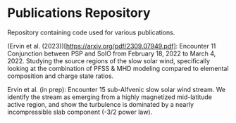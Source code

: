 # Publications Repository

Repository containing code used for various publications.

(Ervin et al. (2023))[https://arxiv.org/pdf/2309.07949.pdf]: Encounter 11 Conjunction between PSP and SolO from February 18, 2022 to March 4, 2022. Studying the source regions of the slow solar wind, specifically looking at the combination of PFSS & MHD modeling compared to elemental composition and charge state ratios.

Ervin et al. (in prep): Encounter 15 sub-Alfvenic slow solar wind stream. We identify the stream as emerging from a highly magnetized mid-latitude active region, and show the turbulence is dominated by a nearly incompressible slab component (-3/2 power law). 
